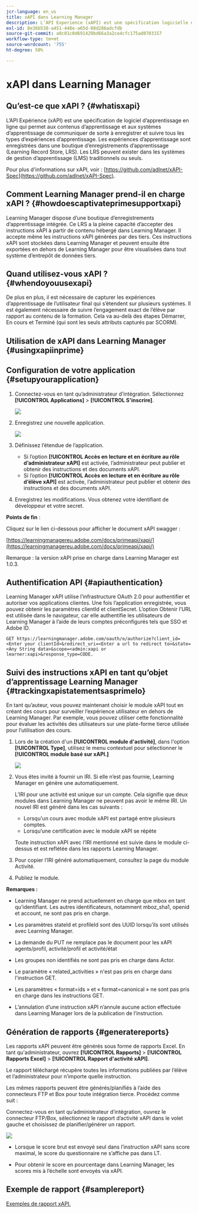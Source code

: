 ```yaml
---
jcr-language: en_us
title: xAPI dans Learning Manager
description: L’API Experience (xAPI) est une spécification logicielle d’apprentissage en ligne qui permet au contenu d’apprentissage et aux systèmes d’apprentissage de se parler d’une manière qui enregistre et suit tous les types d’expériences d’apprentissage.
exl-id: 8e36b538-a451-448e-a65d-08d286adcfdb
source-git-commit: a0c01c0d691429bd66a3a2ce4cfc175ad0703157
workflow-type: tm+mt
source-wordcount: '755'
ht-degree: 50%

---
```


# xAPI dans Learning Manager

## Qu’est-ce que xAPI ? {#whatisxapi}

L’API Expérience (xAPI) est une spécification de logiciel d’apprentissage en ligne qui permet aux contenus d’apprentissage et aux systèmes d’apprentissage de communiquer de sorte à enregistrer et suivre tous les types d’expériences d’apprentissage. Les expériences d’apprentissage sont enregistrées dans une boutique d’enregistrements d’apprentissage (Learning Record Store, LRS). Les LRS peuvent exister dans les systèmes de gestion d’apprentissage (LMS) traditionnels ou seuls.

Pour plus d&#39;informations sur xAPI, voir : [https://github.com/adlnet/xAPI-Spec](https://github.com/adlnet/xAPI-Spec).

## Comment Learning Manager prend-il en charge xAPI ? {#howdoescaptivateprimesupportxapi}

Learning Manager dispose d’une boutique d’enregistrements d’apprentissage intégrée. Ce LRS a la pleine capacité d’accepter des instructions xAPI à partir de contenu hébergé dans Learning Manager. Il accepte même les instructions xAPI générées par des tiers. Ces instructions xAPI sont stockées dans Learning Manager et peuvent ensuite être exportées en dehors de Learning Manager pour être visualisées dans tout système d’entrepôt de données tiers.

## Quand utilisez-vous xAPI ? {#whendoyouusexapi}

De plus en plus, il est nécessaire de capturer les expériences d’apprentissage de l’utilisateur final qui s’étendent sur plusieurs systèmes.  Il est également nécessaire de suivre l’engagement exact de l’élève par rapport au contenu de la formation. Cela va au-delà des étapes Démarrer, En cours et Terminé (qui sont les seuls attributs capturés par SCORM).

## Utilisation de xAPI dans Learning Manager {#usingxapiinprime}

## Configuration de votre application {#setupyourapplication}

1. Connectez-vous en tant qu’administrateur d’intégration. Sélectionnez **[!UICONTROL Applications]** > **[!UICONTROL S&#39;inscrire]**.

   ![](assets/appregistration.png)

1. Enregistrez une nouvelle application.

   ![](assets/appregistration.png)

1. Définissez l’étendue de l’application.

   * Si l’option **[!UICONTROL Accès en lecture et en écriture au rôle d’administrateur xAPI]** est activée, l’administrateur peut publier et obtenir des instructions et des documents xAPI.
   * Si l’option **[!UICONTROL Accès en lecture et en écriture au rôle d’élève xAPI]** est activée, l’administrateur peut publier et obtenir des instructions et des documents xAPI.

1. Enregistrez les modifications. Vous obtenez votre identifiant de développeur et votre secret.

**Points de fin** :

Cliquez sur le lien ci-dessous pour afficher le document xAPI swagger :

[https://learningmanagereu.adobe.com/docs/primeapi/xapi/](https://learningmanagereu.adobe.com/docs/primeapi/xapi/)

Remarque : la version xAPI prise en charge dans Learning Manager est 1.0.3.

## Authentification API {#apiauthentication}

Learning Manager xAPI utilise l’infrastructure OAuth 2.0 pour authentifier et autoriser vos applications clientes. Une fois l’application enregistrée, vous pouvez obtenir les paramètres clientId et clientSecret. L’option Obtenir l’URL est utilisée dans le navigateur, car elle authentifie les utilisateurs de Learning Manager à l’aide de leurs comptes préconfigurés tels que SSO et Adobe ID.

```
GET https://learningmanager.adobe.com/oauth/o/authorize?client_id=<Enter your clientId>&redirect_uri=<Enter a url to redirect to>&state=<Any String data>&scope=<admin:xapi or learner:xapi>&response_type=CODE.
```

## Suivi des instructions xAPI en tant qu’objet d’apprentissage Learning Manager {#trackingxapistatementsasprimelo}

En tant qu’auteur, vous pouvez maintenant choisir le module xAPI tout en créant des cours pour surveiller l’expérience utilisateur en dehors de Learning Manager. Par exemple, vous pouvez utiliser cette fonctionnalité pour évaluer les activités des utilisateurs sur une plate-forme tierce utilisée pour l’utilisation des cours.

1. Lors de la création d&#39;un **[!UICONTROL module d&#39;activité]**, dans l&#39;option **[!UICONTROL Type]**, utilisez le menu contextuel pour sélectionner le **[!UICONTROL module basé sur xAPI.]**

   ![](assets/xapimodulecreation.png)

1. Vous êtes invité à fournir un IRI. Si elle n’est pas fournie, Learning Manager en génère une automatiquement.

   L’IRI pour une activité est unique sur un compte. Cela signifie que deux modules dans Learning Manager ne peuvent pas avoir le même IRI. Un nouvel IRI est généré dans les cas suivants :

   * Lorsqu&#39;un cours avec module xAPI est partagé entre plusieurs comptes.
   * Lorsqu’une certification avec le module xAPI se répète



   Toute instruction xAPI avec l’IRI mentionné est suivie dans le module ci-dessus et est reflétée dans les rapports Learning Manager.

1. Pour copier l’IRI généré automatiquement, consultez la page du module Activité.
1. Publiez le module.

**Remarques :**

* Learning Manager ne prend actuellement en charge que mbox en tant qu’identifiant. Les autres identificateurs, notamment mboz_sha1, openid et account, ne sont pas pris en charge.

* Les paramètres stateId et profileId sont des UUID lorsqu’ils sont utilisés avec Learning Manager.
* La demande du PUT ne remplace pas le document pour les xAPI agents/profil, activité/profil et activité/état
* Les groupes non identifiés ne sont pas pris en charge dans Actor.
* Le paramètre « related_activities » n&#39;est pas pris en charge dans l&#39;instruction GET.
* Les paramètres « format=ids » et « format=canonical » ne sont pas pris en charge dans les instructions GET.
* L’annulation d’une instruction xAPI n’annule aucune action effectuée dans Learning Manager lors de la publication de l’instruction.

## Génération de rapports {#generatereports}

Les rapports xAPI peuvent être générés sous forme de rapports Excel. En tant qu&#39;administrateur, ouvrez **[!UICONTROL Rapports]** > **[!UICONTROL Rapports Excel]** > **[!UICONTROL Rapport d&#39;activité xAPI]**.

Le rapport téléchargé récupère toutes les informations publiées par l’élève et l’administrateur pour n’importe quelle instruction.

Les mêmes rapports peuvent être générés/planifiés à l’aide des connecteurs FTP et Box pour toute intégration tierce. Procédez comme suit :

Connectez-vous en tant qu’administrateur d’intégration, ouvrez le connecteur FTP/Box, sélectionnez le rapport d’activité xAPI dans le volet gauche et choisissez de planifier/générer un rapport.

![](assets/xapischedule.png)

* Lorsque le score brut est envoyé seul dans l’instruction xAPI sans score maximal, le score du questionnaire ne s’affiche pas dans LT.

* Pour obtenir le score en pourcentage dans Learning Manager, les scores mis à l’échelle sont envoyés via xAPI.

## Exemple de rapport {#samplereport}

[Exemples de rapport xAPI.](assets/xapireport8842560559890766717csv.zip)
